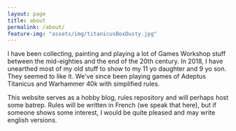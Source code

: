 ```yaml
---
layout: page
title: about
permalink: /about/
feature-img: "assets/img/titanicusBoxDusty.jpg"
---
```


I have been collecting, painting and playing a lot of Games Workshop stuff between the mid-eighties and the end of the 20th century. In 2018, I have unearthed most of my old stuff to show to my 11 yo daughter and 9 yo son. They seemed to like it. We've since been playing games of Adeptus Titanicus and Warhammer 40k with simplified rules.

This website serves as a hobby blog, rules repository and will perhaps host some batrep. Rules will be written in French (we speak that here), but if someone shows some interest, I would be quite pleased and may write english versions.
